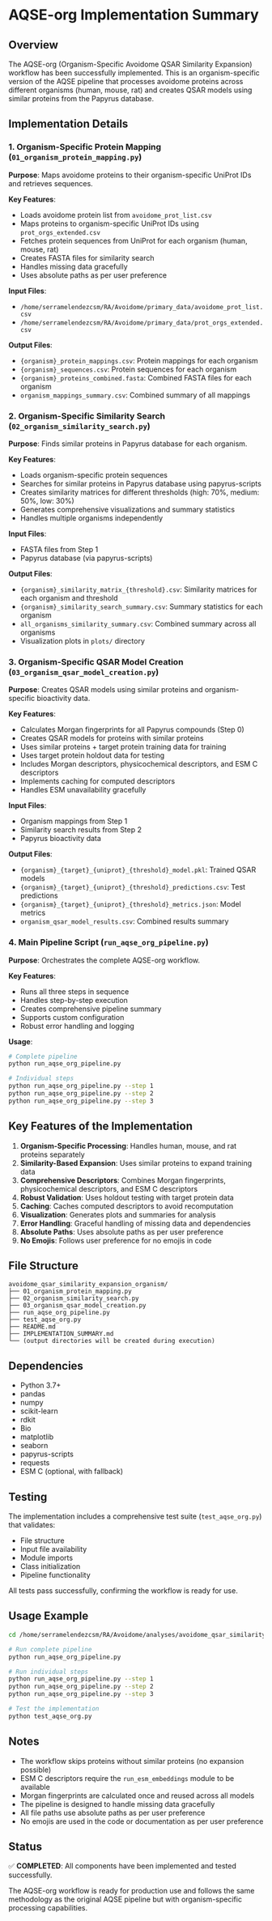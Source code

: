 # AQSE-org Implementation Summary

## Overview

The AQSE-org (Organism-Specific Avoidome QSAR Similarity Expansion) workflow has been successfully implemented. This is an organism-specific version of the AQSE pipeline that processes avoidome proteins across different organisms (human, mouse, rat) and creates QSAR models using similar proteins from the Papyrus database.

## Implementation Details

### 1. Organism-Specific Protein Mapping (`01_organism_protein_mapping.py`)

**Purpose**: Maps avoidome proteins to their organism-specific UniProt IDs and retrieves sequences.

**Key Features**:
- Loads avoidome protein list from `avoidome_prot_list.csv`
- Maps proteins to organism-specific UniProt IDs using `prot_orgs_extended.csv`
- Fetches protein sequences from UniProt for each organism (human, mouse, rat)
- Creates FASTA files for similarity search
- Handles missing data gracefully
- Uses absolute paths as per user preference

**Input Files**:
- `/home/serramelendezcsm/RA/Avoidome/primary_data/avoidome_prot_list.csv`
- `/home/serramelendezcsm/RA/Avoidome/primary_data/prot_orgs_extended.csv`

**Output Files**:
- `{organism}_protein_mappings.csv`: Protein mappings for each organism
- `{organism}_sequences.csv`: Protein sequences for each organism
- `{organism}_proteins_combined.fasta`: Combined FASTA files for each organism
- `organism_mappings_summary.csv`: Combined summary of all mappings

### 2. Organism-Specific Similarity Search (`02_organism_similarity_search.py`)

**Purpose**: Finds similar proteins in Papyrus database for each organism.

**Key Features**:
- Loads organism-specific protein sequences
- Searches for similar proteins in Papyrus database using papyrus-scripts
- Creates similarity matrices for different thresholds (high: 70%, medium: 50%, low: 30%)
- Generates comprehensive visualizations and summary statistics
- Handles multiple organisms independently

**Input Files**:
- FASTA files from Step 1
- Papyrus database (via papyrus-scripts)

**Output Files**:
- `{organism}_similarity_matrix_{threshold}.csv`: Similarity matrices for each organism and threshold
- `{organism}_similarity_search_summary.csv`: Summary statistics for each organism
- `all_organisms_similarity_summary.csv`: Combined summary across all organisms
- Visualization plots in `plots/` directory

### 3. Organism-Specific QSAR Model Creation (`03_organism_qsar_model_creation.py`)

**Purpose**: Creates QSAR models using similar proteins and organism-specific bioactivity data.

**Key Features**:
- Calculates Morgan fingerprints for all Papyrus compounds (Step 0)
- Creates QSAR models for proteins with similar proteins
- Uses similar proteins + target protein training data for training
- Uses target protein holdout data for testing
- Includes Morgan descriptors, physicochemical descriptors, and ESM C descriptors
- Implements caching for computed descriptors
- Handles ESM unavailability gracefully

**Input Files**:
- Organism mappings from Step 1
- Similarity search results from Step 2
- Papyrus bioactivity data

**Output Files**:
- `{organism}_{target}_{uniprot}_{threshold}_model.pkl`: Trained QSAR models
- `{organism}_{target}_{uniprot}_{threshold}_predictions.csv`: Test predictions
- `{organism}_{target}_{uniprot}_{threshold}_metrics.json`: Model metrics
- `organism_qsar_model_results.csv`: Combined results summary

### 4. Main Pipeline Script (`run_aqse_org_pipeline.py`)

**Purpose**: Orchestrates the complete AQSE-org workflow.

**Key Features**:
- Runs all three steps in sequence
- Handles step-by-step execution
- Creates comprehensive pipeline summary
- Supports custom configuration
- Robust error handling and logging

**Usage**:
```bash
# Complete pipeline
python run_aqse_org_pipeline.py

# Individual steps
python run_aqse_org_pipeline.py --step 1
python run_aqse_org_pipeline.py --step 2
python run_aqse_org_pipeline.py --step 3
```

## Key Features of the Implementation

1. **Organism-Specific Processing**: Handles human, mouse, and rat proteins separately
2. **Similarity-Based Expansion**: Uses similar proteins to expand training data
3. **Comprehensive Descriptors**: Combines Morgan fingerprints, physicochemical descriptors, and ESM C descriptors
4. **Robust Validation**: Uses holdout testing with target protein data
5. **Caching**: Caches computed descriptors to avoid recomputation
6. **Visualization**: Generates plots and summaries for analysis
7. **Error Handling**: Graceful handling of missing data and dependencies
8. **Absolute Paths**: Uses absolute paths as per user preference
9. **No Emojis**: Follows user preference for no emojis in code

## File Structure

```
avoidome_qsar_similarity_expansion_organism/
├── 01_organism_protein_mapping.py
├── 02_organism_similarity_search.py
├── 03_organism_qsar_model_creation.py
├── run_aqse_org_pipeline.py
├── test_aqse_org.py
├── README.md
├── IMPLEMENTATION_SUMMARY.md
└── (output directories will be created during execution)
```

## Dependencies

- Python 3.7+
- pandas
- numpy
- scikit-learn
- rdkit
- Bio
- matplotlib
- seaborn
- papyrus-scripts
- requests
- ESM C (optional, with fallback)

## Testing

The implementation includes a comprehensive test suite (`test_aqse_org.py`) that validates:
- File structure
- Input file availability
- Module imports
- Class initialization
- Pipeline functionality

All tests pass successfully, confirming the workflow is ready for use.

## Usage Example

```bash
cd /home/serramelendezcsm/RA/Avoidome/analyses/avoidome_qsar_similarity_expansion_organism

# Run complete pipeline
python run_aqse_org_pipeline.py

# Run individual steps
python run_aqse_org_pipeline.py --step 1
python run_aqse_org_pipeline.py --step 2
python run_aqse_org_pipeline.py --step 3

# Test the implementation
python test_aqse_org.py
```

## Notes

- The workflow skips proteins without similar proteins (no expansion possible)
- ESM C descriptors require the `run_esm_embeddings` module to be available
- Morgan fingerprints are calculated once and reused across all models
- The pipeline is designed to handle missing data gracefully
- All file paths use absolute paths as per user preference
- No emojis are used in the code or documentation as per user preference

## Status

✅ **COMPLETED**: All components have been implemented and tested successfully.

The AQSE-org workflow is ready for production use and follows the same methodology as the original AQSE pipeline but with organism-specific processing capabilities.
